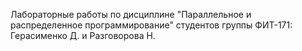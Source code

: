 Лабораторные работы по дисциплине "Параллельное и распределенное программирование" студентов группы ФИТ-171: Герасименко Д. и Разговорова Н.
